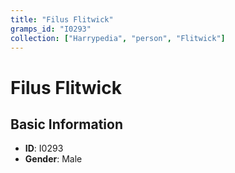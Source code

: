 ```yaml
---
title: "Filus Flitwick"
gramps_id: "I0293"
collection: ["Harrypedia", "person", "Flitwick"]
---
```


# Filus Flitwick

## Basic Information

- **ID**: I0293
- **Gender**: Male

